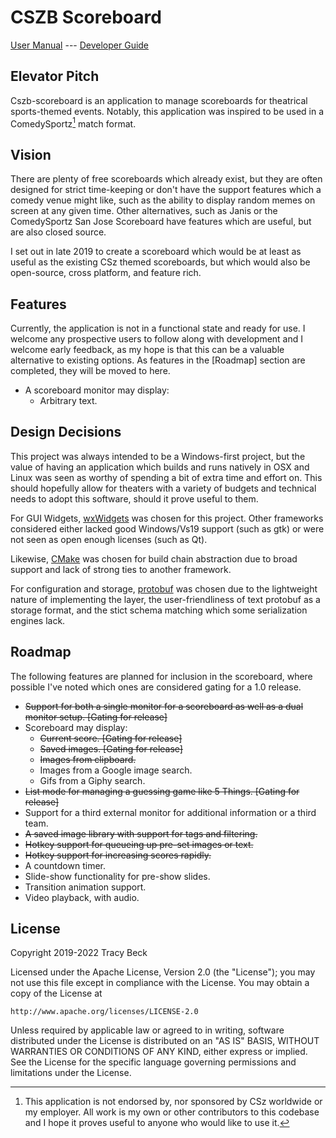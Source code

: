 # CSZB Scoreboard

[User Manual](doc/users.md)  ---    [Developer Guide](doc/developers.md)

## Elevator Pitch
Cszb-scoreboard is an application to manage scoreboards for theatrical
sports-themed events.  Notably, this application was inspired to be used in a
ComedySportz[^1] match format.

[^1]: This application is not endorsed by, nor sponsored by CSz worldwide or
my employer.  All work is my own or other contributors to this codebase and I
hope it proves useful to anyone who would like to use it.

## Vision
There are plenty of free scoreboards which already exist, but they are often
designed for strict time-keeping or don't have the support features which a
comedy venue might like, such as the ability to display random memes on screen
at any given time.  Other alternatives, such as Janis or the ComedySportz San
Jose Scoreboard have features which are useful, but are also closed source.

I set out in late 2019 to create a scoreboard which would be at least as useful
as the existing CSz themed scoreboards, but which would also be open-source,
cross platform, and feature rich.

## Features

Currently, the application is not in a functional state and ready for use.
I welcome any prospective users to follow along with development and I welcome
early feedback, as my hope is that this can be a valuable alternative to
existing options.  As features in the [Roadmap] section are completed, they
will be moved to here.

* A scoreboard monitor may display:
  * Arbitrary text.

## Design Decisions

This project was always intended to be a Windows-first project, but the value
of having an application which builds and runs natively in OSX and Linux was
seen as worthy of spending a bit of extra time and effort on.  This should
hopefully allow for theaters with a variety of budgets and technical needs to
adopt this software, should it prove useful to them.

For GUI Widgets, [wxWidgets](https://www.wxwidgets.org/) was chosen for this
project.  Other frameworks considered either lacked good Windows/Vs19 support
(such as gtk) or were not seen as open enough licenses (such as Qt).

Likewise, [CMake](https://cmake.org/) was chosen for build chain abstraction
due to broad support and lack of strong ties to another framework.

For configuration and storage,
[protobuf](https://developers.google.com/protocol-buffers/) was chosen due to
the lightweight nature of implementing the layer, the user-friendliness of
text protobuf as a storage format, and the stict schema matching which some
serialization engines lack.

## Roadmap

The following features are planned for inclusion in the scoreboard, where
possible I've noted which ones are considered gating for a 1.0 release.

* ~~Support for both a single monitor for a scoreboard as well as a dual monitor
  setup. [Gating for release]~~
* Scoreboard may display:
  * ~~Current score. [Gating for release]~~
  * ~~Saved images. [Gating for release]~~
  * ~~Images from clipboard.~~
  * Images from a Google image search.
  * Gifs from a Giphy search.
* ~~List mode for managing a guessing game like 5 Things. [Gating for release]~~
* Support for a third external monitor for additional information or a third
  team. 
* ~~A saved image library with support for tags and filtering.~~
* ~~Hotkey support for queueing up pre-set images or text.~~
* ~~Hotkey support for increasing scores rapidly.~~
* A countdown timer.
* Slide-show functionality for pre-show slides.
* Transition animation support.
* Video playback, with audio.

## License

Copyright 2019-2022 Tracy Beck

Licensed under the Apache License, Version 2.0 (the "License");
you may not use this file except in compliance with the License.
You may obtain a copy of the License at

    http://www.apache.org/licenses/LICENSE-2.0

Unless required by applicable law or agreed to in writing, software
distributed under the License is distributed on an "AS IS" BASIS,
WITHOUT WARRANTIES OR CONDITIONS OF ANY KIND, either express or implied.
See the License for the specific language governing permissions and
limitations under the License.
